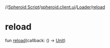 //[Spheroid Script](../../index.md)/[spheroid.client.ui](../index.md)/[Loader](index.md)/[reload](reload.md)



# reload  
 
fun [reload](reload.md)(callback: () -> [Unit](../../spheroid/-unit/index.md))  



